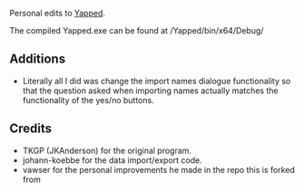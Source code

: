 Personal edits to [Yapped](https://github.com/JKAnderson/Yapped).

The compiled Yapped.exe can be found at /Yapped/bin/x64/Debug/

## Additions
* Literally all I did was change the import names dialogue functionality so that the question asked when importing names actually matches the functionality of the yes/no buttons.

## Credits
* TKGP (JKAnderson) for the original program.
* johann-koebbe for the data import/export code.
* vawser for the personal improvements he made in the repo this is forked from
